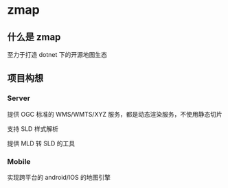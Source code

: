 # zmap

## 什么是 zmap

至力于打造 dotnet 下的开源地图生态

## 项目构想

### Server

提供 OGC 标准的 WMS/WMTS/XYZ 服务，都是动态渲染服务，不使用静态切片

支持 SLD 样式解析

提供 MLD 转 SLD 的工具

### Mobile

实现跨平台的 android/IOS 的地图引擎

